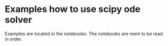 # Examples how to use scipy ode solver 

Examples are located in the notebooks. The notebooks are ment to be read in order.